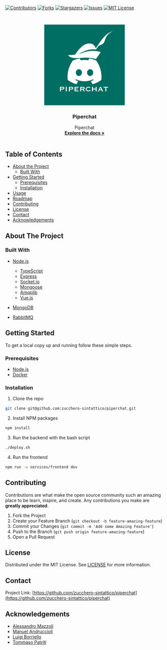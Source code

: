 [![Contributors][contributors-shield]][contributors-url]
[![Forks][forks-shield]][forks-url]
[![Stargazers][stars-shield]][stars-url]
[![Issues][issues-shield]][issues-url]
[![MIT License][license-shield]][license-url]

<!-- PROJECT LOGO -->
<br />
<p align="center">
  <a href="https://github.com/zucchero-sintattico/piperchat">
    <img src="./resources/piperchat-logo.jpg" alt="Logo" width="256" height="256" />
  </a>

  <h3 align="center">Piperchat</h3>

  <p align="center">
    Piperchat
    <br />
    <a href="https://github.com/zucchero-sintattico/piperchat"><strong>Explore the docs »</strong></a>
    <br />
    <br />
  </p>
</p>

<!-- TABLE OF CONTENTS -->

## Table of Contents

- [About the Project](#about-the-project)
  - [Built With](#built-with)
- [Getting Started](#getting-started)
  - [Prerequisites](#prerequisites)
  - [Installation](#installation)
- [Usage](#usage)
- [Roadmap](#roadmap)
- [Contributing](#contributing)
- [License](#license)
- [Contact](#contact)
- [Acknowledgements](#acknowledgements)

<!-- ABOUT THE PROJECT -->

## About The Project

### Built With

- [Node.js](https://nodejs.org/en/)

  - [TypeScript](https://www.typescriptlang.org/)
  - [Express](https://expressjs.com/)
  - [Socket.io](https://socket.io/)
  - [Mongoose](https://mongoosejs.com/)
  - [Amqplib](https://www.npmjs.com/package/amqplib)
  - [Vue.js](https://vuejs.org/)

- [MongoDB](https://www.mongodb.com/)
- [RabbitMQ](https://www.rabbitmq.com/)

<!-- GETTING STARTED -->

## Getting Started

To get a local copy up and running follow these simple steps.

### Prerequisites

- [Node.js](https://nodejs.org/en/)
- [Docker](https://www.docker.com/)

### Installation

1. Clone the repo

```sh
git clone git@github.com:zucchero-sintattico/piperchat.git
```

2. Install NPM packages

```sh
npm install
```

3. Run the backend with the bash script

```sh
./deploy.sh
```

4. Run the frontend

```sh
npm run -w services/frontend dev
```

<!-- CONTRIBUTING -->

## Contributing

Contributions are what make the open source community such an amazing place to be learn, inspire, and create. Any contributions you make are **greatly appreciated**.

1. Fork the Project
2. Create your Feature Branch (`git checkout -b feature-amazing-feature`)
3. Commit your Changes (`git commit -m 'Add some Amazing Feature'`)
4. Push to the Branch (`git push origin feature-amazing-feature`)
5. Open a Pull Request

<!-- LICENSE -->

## License

Distributed under the MIT License. See [LICENSE](https://github.com/zucchero-sintattico/piperchat/blob/main/LICENSE) for more information.

<!-- CONTACT -->

## Contact

Project Link: [https://github.com/zucchero-sintattico/piperchat](https://github.com/zucchero-sintattico/piperchat)

<!-- ACKNOWLEDGEMENTS -->

## Acknowledgements

- [Alessandro Mazzoli](https://www.linkedin.com/in/alessandro-mazzoli-009868140/)
- [Manuel Andruccioli](https://www.linkedin.com/in/manuel-andruccioli-9259a5189/)
- [Luigi Borriello](https://www.linkedin.com/in/luigi-borriello/)
- [Tommaso Patriti](https://www.linkedin.com/in/tommaso-patriti/)

<!-- MARKDOWN LINKS & IMAGES -->
<!-- https://www.markdownguide.org/basic-syntax/#reference-style-links -->

[contributors-shield]: https://img.shields.io/github/contributors/zucchero-sintattico/piperchat.svg?style=flat-square
[contributors-url]: https://github.com/zucchero-sintattico/piperchat/graphs/contributors
[forks-shield]: https://img.shields.io/github/forks/zucchero-sintattico/piperchat.svg?style=flat-square
[forks-url]: https://github.com/zucchero-sintattico/piperchat/network/members
[stars-shield]: https://img.shields.io/github/stars/zucchero-sintattico/piperchat.svg?style=flat-square
[stars-url]: https://github.com/zucchero-sintattico/piperchat/stargazers
[issues-shield]: https://img.shields.io/github/issues/zucchero-sintattico/piperchat.svg?style=flat-square
[issues-url]: https://github.com/zucchero-sintattico/piperchat/issues
[license-shield]: https://img.shields.io/github/license/zucchero-sintattico/piperchat.svg?style=flat-square
[license-url]: https://github.com/zucchero-sintattico/piperchat/blob/master/LICENSE.txt
[product-screenshot]: images/screenshot.png
